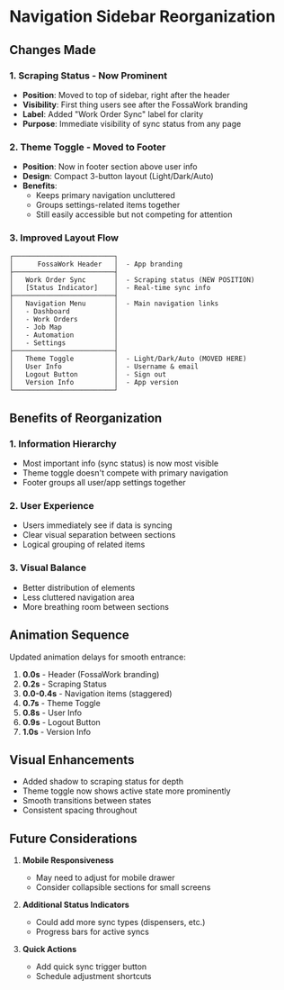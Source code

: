 # Navigation Sidebar Reorganization

## Changes Made

### 1. **Scraping Status - Now Prominent**
- **Position**: Moved to top of sidebar, right after the header
- **Visibility**: First thing users see after the FossaWork branding
- **Label**: Added "Work Order Sync" label for clarity
- **Purpose**: Immediate visibility of sync status from any page

### 2. **Theme Toggle - Moved to Footer**
- **Position**: Now in footer section above user info
- **Design**: Compact 3-button layout (Light/Dark/Auto)
- **Benefits**: 
  - Keeps primary navigation uncluttered
  - Groups settings-related items together
  - Still easily accessible but not competing for attention

### 3. **Improved Layout Flow**
```
┌─────────────────────────┐
│      FossaWork Header   │  - App branding
├─────────────────────────┤
│   Work Order Sync       │  - Scraping status (NEW POSITION)
│   [Status Indicator]    │  - Real-time sync info
├─────────────────────────┤
│   Navigation Menu       │  - Main navigation links
│   - Dashboard           │
│   - Work Orders         │
│   - Job Map             │
│   - Automation          │
│   - Settings            │
├─────────────────────────┤
│   Theme Toggle          │  - Light/Dark/Auto (MOVED HERE)
│   User Info             │  - Username & email
│   Logout Button         │  - Sign out
│   Version Info          │  - App version
└─────────────────────────┘
```

## Benefits of Reorganization

### 1. **Information Hierarchy**
- Most important info (sync status) is now most visible
- Theme toggle doesn't compete with primary navigation
- Footer groups all user/app settings together

### 2. **User Experience**
- Users immediately see if data is syncing
- Clear visual separation between sections
- Logical grouping of related items

### 3. **Visual Balance**
- Better distribution of elements
- Less cluttered navigation area
- More breathing room between sections

## Animation Sequence

Updated animation delays for smooth entrance:
1. **0.0s** - Header (FossaWork branding)
2. **0.2s** - Scraping Status
3. **0.0-0.4s** - Navigation items (staggered)
4. **0.7s** - Theme Toggle
5. **0.8s** - User Info
6. **0.9s** - Logout Button
7. **1.0s** - Version Info

## Visual Enhancements

- Added shadow to scraping status for depth
- Theme toggle now shows active state more prominently
- Smooth transitions between states
- Consistent spacing throughout

## Future Considerations

1. **Mobile Responsiveness**
   - May need to adjust for mobile drawer
   - Consider collapsible sections for small screens

2. **Additional Status Indicators**
   - Could add more sync types (dispensers, etc.)
   - Progress bars for active syncs

3. **Quick Actions**
   - Add quick sync trigger button
   - Schedule adjustment shortcuts